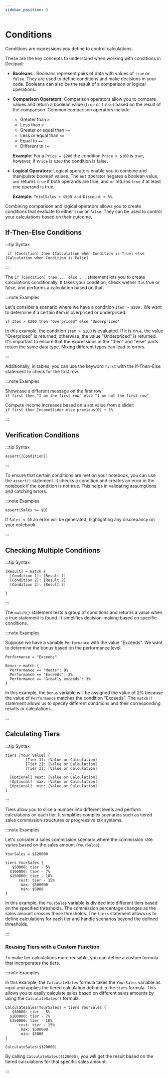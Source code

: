 ```yaml
---
sidebar_position: 0
---
```


# Conditions

Conditions are expressions you define to control calculations.

These are the key concepts to understand when working with conditions in Decipad:

- **Booleans** : Booleans represent pairs of data with values of `true` or `false`. They are used to define conditions and make decisions in your code. Booleans can also be the result of a comparison or logical operations.

- **Comparison Operators**: Comparison operators allow you to compare values and return a boolean value (`true` or `false`) based on the result of the comparison. Common comparison operators include:

  - Greater than `>`
  - Less than `<`
  - Greater or equal than `>=`
  - Less or equal than `<=`
  - Equal to `==`
  - Different to `!=`

  **Example:** For a `Price = $200` the condition `Price > $100` is true, however, if `Price` is `$300` the condition is false.

- **Logical Operators**: Logical operators enable you to combine and manipulate boolean values. The `not` operator negates a boolean value, `and` returns `true` if both operands are true, and `or` returns `true` if at least one operand is true.

  **Example:** `TotalSales < $500 and Discount > 5%`.

Combining comparison and logical operators allows you to create conditions that evaluate to either `true` or `false`. They can be used to control your calculations based on their outcome,

## If-Then-Else Conditions

:::tip Syntax

` if [Condition] then [Calculation when Condition is True] else [Calculation when Condition is False]`

:::

The `if [Condition] then ... else ...` statement lets you to create calculations conditionally. It takes your condition, check wether it is true or false, and performs a calculation based on that.

:::note Examples

Let's consider a scenario where we have a condition `Item > $200` . We want to determine if a certain item is overpriced or underpriced.

`if Item > $200 then "Overpriced" else "Underpriced"`

In this example, the condition `Item > $200` is evaluated. If it is `true`, the value "Overpriced" is returned; otherwise, the value "Underpriced" is returned. It's important to ensure that the expressions in the "then" and "else" parts return the same data type. Mixing different types can lead to errors.

:::

Additionally, in tables, you can use the keyword `first` with the If-Then-Else statement to check for the first row.

:::note Examples

Showcase a different message on the first row: <br />
`if first then "I am the first row" else "I am not the first row"`

Compute income increases based on a set value from a slider: <br />
`if first then IncomeSlider else previous(0) + 5%`

:::

## Verification Conditions

:::tip Syntax

`assert([Condition])`

:::

To ensure that certain conditions are met on your notebook, you can use the `assert()` statement. It checks a condition and creates an error in the notebook if the condition is not true. This helps in validating assumptions and catching errors.

:::note Examples

`assert(Sales >= $0)`

If `Sales < $0` an error will be generated, highlighting any discrepancy on your notebook.

:::

## Checking Multiple Conditions

:::tip Syntax

```
[Result] = match {
  [Condition 1]: [Result 1]
  [Condition 2]: [Result 2]
  [Condition 3]: [Result 3]
              ...
}
```

:::

The `match{}` statement tests a group of conditions and returns a value when a true statement is found. It simplifies decision-making based on specific conditions.

:::note Examples

Suppose we have a variable `Performance` with the value "Exceeds". We want to determine the bonus based on the performance level.

```deci live
Performance = "Exceeds"

Bonus = match {
  Performance == "Meets": 0%
  Performance == "Exceeds": 2%
  Performance == "Greatly exceeds": 3%
}
```

In this example, the `Bonus` variable will be assigned the value of 2% because the value of `Performance` matches the condition "Exceeds". The `match()` statement allows us to specify different conditions and their corresponding results or calculations.

:::

## Calculating Tiers

:::tip Syntax

```
tiers [Your Value] {
         [Tier 1]: [Value or Calculation]
         [Tier 2]: [Value or Calculation]
         [Tier 3]: [Value or Calculation]
                            ...
  [Optional] rest: [Value or Calculation]
  [Optional]  max: [Value or Calculation]
  [Optional]  min: [Value or Calculation]
}
```

:::

Tiers allow you to slice a number into different levels and perform calculations on each tier. It simplifies complex scenarios such as tiered sales commission structures or progressive tax systems.

:::note Examples

Let's consider a sales commission scenario where the commission rate varies based on the sales amount (`YourSales`).

```deci live
YourSales = $120000

tiers YourSales {
   $50000: tier - 5%
  $100000: tier - 7%
  $150000: tier - 10%
      rest: tier - 15%
       max: $500000
       min: $5000
}
```

In this example, the `YourSales` variable is divided into different tiers based on the specified thresholds. The commission percentage changes as the sales amount crosses these thresholds. The `tiers` statement allows us to define calculations for each tier and handle scenarios beyond the defined thresholds.

:::

### Reusing Tiers with a Custom Function

To make tier calculations more reusable, you can define a custom formula that incorporates the tiers.

:::note Examples

In this example, the `CalculateSales` formula takes the `YourSales` variable as input and applies the tiered calculation defined in the `tiers` formula. This allows you to easily calculate sales based on different sales amounts by using the `CalculateSales()` formula.

```deci live
CalculateSales(YourSales) = tiers YourSales {
   $50000: tier - 5%
  $100000: tier - 7%
  $150000: tier - 10%
      rest: tier - 15%
       max: $500000
       min: $5000
}

CalculateSales($120000)
```

By calling `CalculateSales($120000)`, you will get the result based on the tiered calculations for that specific sales amount.

:::
